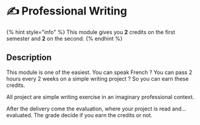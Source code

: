# ✍ Professional Writing

{% hint style="info" %}
This module gives you **2** credits on the first semester and **2** on the second.&#x20;
{% endhint %}

## Description

This module is one of the easiest. You can speak French ? You can pass 2 hours every 2 weeks on a simple writing project ? So you can earn these credits.

All project are simple writing exercise in an imaginary professional context.

After the delivery come the evaluation, where your project is read and... evaluated. The grade decide if you earn the credits or not.
